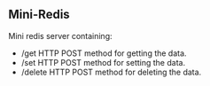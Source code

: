 ## Mini-Redis

Mini redis server containing:

- /get HTTP POST method for getting the data.
- /set HTTP POST method for setting the data.
- /delete HTTP POST method for deleting the data.

